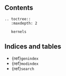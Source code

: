 ```{include} ../README.md
```

Contents
--------

```{eval-rst}
.. toctree::
   :maxdepth: 2

   kernels
```

Indices and tables
------------------

 * {ref}`genindex`
 * {ref}`modindex`
 * {ref}`search`
